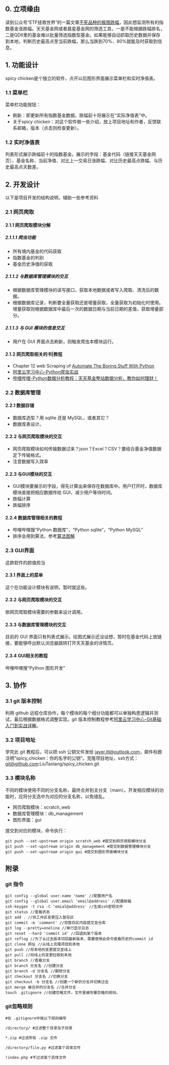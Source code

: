 ## 0. 立项缘由
读到公众号“ETF拯救世界”的一篇文章[不死品种的极限跌幅](https://mp.weixin.qq.com/s/-wD8L9xjdBb_9wcRE76gNQ)，因此想监测所有的指数基金涨跌幅。天天基金网或者晨星基金网的筛选工具，一是不能根据跌幅排名，二是QDII里的基金难以批量筛选指数型基金。如果能够自动抓取历史数据并保存到本地，判断历史最高点至当前跌幅，那么当跌到70%、80%就能及时获取到信息。

## 1. 功能设计
spicy chicken是个独立的软件，点开以后图形界面展示菜单栏和实时净值表。

### 1.1 菜单栏
菜单栏功能按钮：
* 刷新：即更新所有指数基金数据，跌幅前十将展示在“实际净值表”中。
* 关于spicy chicken：对这个软件做一些介绍，放上项目地址和作者，反馈联系邮箱，版本（点击则检查更新）。

### 1.2 实时净值表
列表形式展示跌幅前十的指数基金。展示的字段：基金代码（链接天天基金网页）、基金名称、当前净值、对比上一交易日涨跌幅、对比历史最高点跌幅、与历史最高点天数差。

## 2. 开发设计
以下是项目开发的结构说明，辅助一些参考资料

### 2.1 网页爬取

#### 2.1.1 网页爬取模块分解

##### 2.1.1.1 爬虫功能
* 所有境内基金的代码获取
* 指数基金的判别
* 基金历史净值的获取

##### 2.1.1.2 与数据库管理模块的交互
* 根据数据库管理模块的读写接口，获取本地数据或者写入爬取、清洗后的数据。
* 根据数据库记录，判断要全量获取还是增量获取，全量获取为初始化时使用。增量获取则根据数据库中最后一次的数据日期与当前日期的差值，获取增量部分。

##### 2.1.1.3 与 GUI 模块的信息交互
* 用户在 GUI 界面点击刷新，则触发爬虫本模块运行。

#### 2.1.2 网页爬取相关的书|教程
* Chapter 12 web Scraping of [Automate The Boring Stuff With Python](https://book.douban.com/subject/26284938/)
* [阿里云学习中心-Python爬虫实战](https://developer.aliyun.com/learning/course/555?spm=a2c6h.13148508.0.0.15bb4f0e1EVMAK)
* [哔哩哔哩-Python数据分析教程：天天基金整站数据分析，教你如何理财！](https://www.bilibili.com/video/BV1Ty4y1n7Ak?from=search&seid=8952173057990536557&spm_id_from=333.337.0.0)

### 2.2 数据库管理

#### 2.2.1 数据存储
* 数据库选型？用 sqlite 还是 MySQL，或者其它？
* 数据库表设计。

#### 2.2.2 与网页爬取模块的交互
* 网页爬取模块如何传输数据过来？json？Excel？CSV？要结合基金净值数据定下传输格式。
* 注意数据写入效率

#### 2.2.3 与GUI模块的交互
* GUI模块要展示的字段，得先计算出来保存在数据库中。用户打开时，数据库模块直接把相应数据传给 GUI，减少用户等待时间。
* 跌幅计算
* 跌幅排序

#### 2.2.4 数据库管理相关的教程
* 哔哩哔哩搜“Python 数据库"，“Python sqlite”，“Python MySQL”
* 排序会用到算法，参考[算法图解](https://weread.qq.com/web/reader/fbf32b80715c0184fbff41f)

### 2.3 GUI界面
这款软件的颜值担当

#### 2.3.1 界面上的菜单
这个在功能设计模块有说明，暂时就这些。

#### 2.3.2 与网页爬取模块的交互
依网页爬取模块需要的参数来设计调用。

#### 2.3.3 与数据库管理模块的交互
目前的 GUI 界面只有列表式展示。绘图式展示还没设想，暂时在基金代码上放链接，要能够呼出默认浏览器跳转打开天天基金的详情页。

#### 2.3.4 GUI相关的教程
哔哩哔哩搜“Python 图形开发”

## 3. 协作

### 3.1 git 版本控制
利用 github 远程仓库协作，每个模块的每个细分功能都可以单独构思逻辑并测试，最后根据数据格式调整实现。git 版本控制教程参考[阿里云学习中心-Git基础入门到实战详解](https://developer.aliyun.com/learning/course/714?spm=a2c6h.13148508.0.0.46524f0er4kg72)。

### 3.2 项目地址
学完此 git 教程后，可以把 ssh 公钥文件发给 jayer.ltl@outlook.com，邮件标题注明“spicy_chicken：你的名字的公钥”。克隆项目地址，ssh方式：git@github.com:LiuTaolang/spicy_chicken.git

### 3.3 模块名称
不同的模块使用不同的分支名称，最终合并到主分支（main）。开发相应模块的功能时，应将分支选中为对应的分支名称，以免错乱。
* 网页爬取模块：scratch_web
* 数据库管理模块：db_management
* 图形界面：gui

提交到对应的模块，命令执行：
```
git push --set-upstream origin scratch_web #提交到网页爬取模块分支
git push --set-upstream origin db_management #提交到数据管理模块分支
git push --set-upstream origin gui #提交到图形界面模块分支
```


## 附录
### git 指令

```
git config --global user.name 'name' //配置用户名
git config --global user.email 'email@address' //配置邮箱
ssh-keygen -t rsa -C 'emial@address' //生成ssh密钥文件
git status //查看状态
git add . //将工作区变更压入暂存区
git commit -m 'comment' //将暂存区内容提交至仓库
git log --pretty=oneline //单行显示日志
git reset --hard 'commit id' //回退到某个版本
git reflog //为了从过去版本切回最新版本，需要使用此命令查看历史的commit id
git clone 网址 //从线上克隆项目到本地
git push //将本地的变更提交至线上
git pull //将线上的变更拉取到本地
git branch //查看分支
git branch 分支名 //创建分支
git branch -d 分支名 //删除分支
git checkout 分支名 //切换分支
git checkout -b 分支名 //创建一个新的分支并切换过去
git merge 被合并的分支名 //合并分支
touch .gitignore //创建忽略文件，文件里编写要忽略的规则。
```

### git忽略规则

```
#在 .gitignore中按以下规则编写

/directory/ #过滤整个目录及子目录

*.zip #过滤所有 .zip 文件

/directory/file.py #过滤某个具体文件

!index.php #不过滤某个具体文件
```